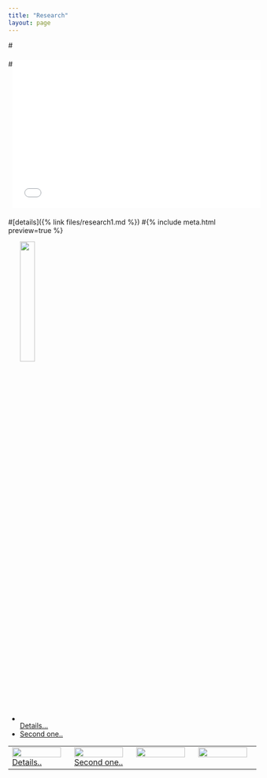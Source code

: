 ```yaml
---
title: "Research"
layout: page
---
```

#<div style="position: relative; margin: 1.5em 0; padding-bottom: 56.25%;">
 #<iframe style="position: absolute;" src="/UNLICENSE.txt" width="100%" height="100%" frameborder="0" allowfullscreen></iframe>
#</div>

  #[details]({% link files/research1.md %})
  #{% include meta.html preview=true %}
   
  <ul>
   <li>
     <img style="float: center;" valign="bottom" src="/assets/images/Gautam_Hpa_infectedPlant.JPG" height="25%" width="25%"/>
     <div class="more"><a href="{% link files/research1.md %}">Details...</a></div>
   </li>
   <li>
      <div class="more"><a href="{% link files/research2.md %}">Second one..</a></div>
   </li>
   </ul>
   
  <table valign="top" align="center">
  <tr>
    <td width="20%" height="100%" valign="top" align="left"><img style="float: center;" src="/assets/images/Gautam_Hpa_infectedPlant.JPG" height="95%" width="95%"/><div class="more"><a href="{% link files/research1.md %}">Details..</a></div></td>
    <td width="20%" height="100%" valign="top" align="left"><img style="float: center;" src="/assets/images/Gautam_Indiana.JPG" height="95%" width="95%"/><div class="more"><a href="{% link files/research2.md %}">Second one..</a></div></td>
    <td width="20%" height="100%" valign="top" style="border: none;">
      <a href="/research3.md">
        <img style="float: center;" src="/assets/images/Gautam_Hpa_infectedPlant.JPG" height="95%" width="95%"/>
      </a>
    </td>
    <td width="20%" height="100%" valign="top" style="border: none;">
      <a href="/research4.md">
        <img style="float: center;" src="/assets/images/Gautam_Hpa_infectedPlant.JPG" height="95%" width="95%"/>
      </a>
    </td>
  </tr>
  </table>
